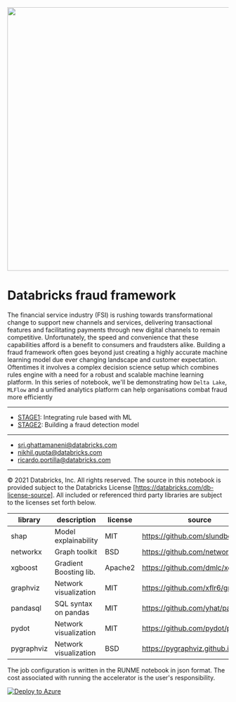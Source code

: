 <img src=https://d1r5llqwmkrl74.cloudfront.net/notebooks/fsi/fs-lakehouse-logo-transparent.png width="600px">

# Databricks fraud framework

The financial service industry (FSI) is rushing towards transformational change to support new channels and services, delivering transactional features and facilitating payments through new digital channels to remain competitive. Unfortunately, the speed and convenience that these capabilities afford is a benefit to consumers and fraudsters alike. Building a fraud framework often goes beyond just creating a highly accurate machine learning model due ever changing landscape and customer expectation. Oftentimes it involves a complex decision science setup which combines rules engine with a need for a robust and scalable machine learning platform. In this series of notebook, we'll be demonstrating how `Delta Lake`, `MLFlow` and a unified analytics platform can help organisations combat fraud more efficiently

---
+ <a href="$./01_dff_model">STAGE1</a>: Integrating rule based with ML
+ <a href="$./02_dff_orchestration">STAGE2</a>: Building a fraud detection model
---

+ <sri.ghattamaneni@databricks.com>
+ <nikhil.gupta@databricks.com>
+ <ricardo.portilla@databricks.com>


___

&copy; 2021 Databricks, Inc. All rights reserved. The source in this notebook is provided subject to the Databricks License [https://databricks.com/db-license-source].  All included or referenced third party libraries are subject to the licenses set forth below.

| library                                | description             | license    | source                                              |
|----------------------------------------|-------------------------|------------|-----------------------------------------------------|
| shap                                   | Model explainability    | MIT        | https://github.com/slundberg/shap                   |
| networkx                               | Graph toolkit           | BSD        | https://github.com/networkx                         |
| xgboost                                | Gradient Boosting lib.  | Apache2    | https://github.com/dmlc/xgboost                     |
| graphviz                               | Network visualization   | MIT        | https://github.com/xflr6/graphviz                   |
| pandasql                               | SQL syntax on pandas    | MIT        | https://github.com/yhat/pandasql/                   |
| pydot                                  | Network visualization   | MIT        | https://github.com/pydot/pydot                      |
| pygraphviz                             | Network visualization   | BSD        | https://pygraphviz.github.io/                       |

The job configuration is written in the RUNME notebook in json format. The cost associated with running the accelerator is the user's responsibility.

[![Deploy to Azure](https://aka.ms/deploytoazurebutton)](https://portal.azure.com/#create/Microsoft.Template/uri/https%3A%2F%2Fraw.githubusercontent.com%2Fsouthworks%2Fdatabricks-accelerator-fraud-orchestration%2F98702-bicep%2Fbicep%2Fmain.json)